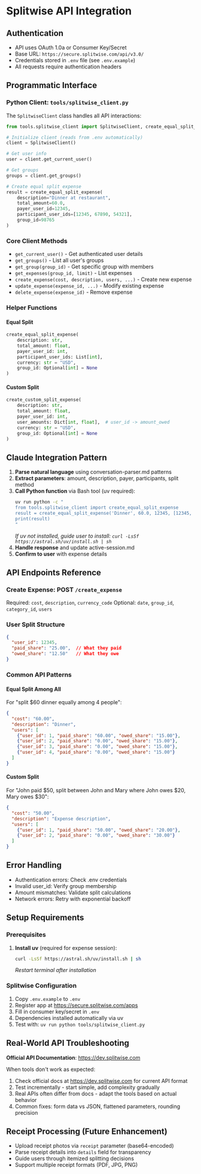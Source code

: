 # Splitwise API Integration

## Authentication
- API uses OAuth 1.0a or Consumer Key/Secret
- Base URL: `https://secure.splitwise.com/api/v3.0/`
- Credentials stored in `.env` file (see `.env.example`)
- All requests require authentication headers

## Programmatic Interface

### Python Client: `tools/splitwise_client.py`

The `SplitwiseClient` class handles all API interactions:

```python
from tools.splitwise_client import SplitwiseClient, create_equal_split_expense, create_custom_split_expense

# Initialize client (reads from .env automatically)
client = SplitwiseClient()

# Get user info
user = client.get_current_user()

# Get groups
groups = client.get_groups()

# Create equal split expense
result = create_equal_split_expense(
    description="Dinner at restaurant",
    total_amount=60.0,
    payer_user_id=12345,
    participant_user_ids=[12345, 67890, 54321],
    group_id=98765
)
```

### Core Client Methods

- `get_current_user()` - Get authenticated user details
- `get_groups()` - List all user's groups
- `get_group(group_id)` - Get specific group with members
- `get_expenses(group_id, limit)` - List expenses
- `create_expense(cost, description, users, ...)` - Create new expense
- `update_expense(expense_id, ...)` - Modify existing expense
- `delete_expense(expense_id)` - Remove expense

### Helper Functions

#### Equal Split
```python
create_equal_split_expense(
    description: str,
    total_amount: float,
    payer_user_id: int,
    participant_user_ids: List[int],
    currency: str = "USD",
    group_id: Optional[int] = None
)
```

#### Custom Split
```python
create_custom_split_expense(
    description: str,
    total_amount: float,
    payer_user_id: int,
    user_amounts: Dict[int, float],  # user_id -> amount_owed
    currency: str = "USD",
    group_id: Optional[int] = None
)
```

## Claude Integration Pattern

1. **Parse natural language** using conversation-parser.md patterns
2. **Extract parameters**: amount, description, payer, participants, split method
3. **Call Python function** via Bash tool (uv required):
   ```bash
   uv run python -c "
   from tools.splitwise_client import create_equal_split_expense
   result = create_equal_split_expense('Dinner', 60.0, 12345, [12345, 67890])
   print(result)
   "
   ```
   *If uv not installed, guide user to install: `curl -LsSf https://astral.sh/uv/install.sh | sh`*
4. **Handle response** and update active-session.md
5. **Confirm to user** with expense details

## API Endpoints Reference

### Create Expense: POST `/create_expense`
Required: `cost`, `description`, `currency_code`
Optional: `date`, `group_id`, `category_id`, `users`

### User Split Structure
```json
{
  "user_id": 12345,
  "paid_share": "25.00",  // What they paid
  "owed_share": "12.50"   // What they owe
}
```

### Common API Patterns

#### Equal Split Among All
For "split $60 dinner equally among 4 people":
```json
{
  "cost": "60.00",
  "description": "Dinner",
  "users": [
    {"user_id": 1, "paid_share": "60.00", "owed_share": "15.00"},
    {"user_id": 2, "paid_share": "0.00", "owed_share": "15.00"},
    {"user_id": 3, "paid_share": "0.00", "owed_share": "15.00"},
    {"user_id": 4, "paid_share": "0.00", "owed_share": "15.00"}
  ]
}
```

#### Custom Split
For "John paid $50, split between John and Mary where John owes $20, Mary owes $30":
```json
{
  "cost": "50.00",
  "description": "Expense description",
  "users": [
    {"user_id": 1, "paid_share": "50.00", "owed_share": "20.00"},
    {"user_id": 2, "paid_share": "0.00", "owed_share": "30.00"}
  ]
}
```

## Error Handling
- Authentication errors: Check .env credentials
- Invalid user_id: Verify group membership
- Amount mismatches: Validate split calculations
- Network errors: Retry with exponential backoff

## Setup Requirements

### Prerequisites
1. **Install uv** (required for expense session):
   ```bash
   curl -LsSf https://astral.sh/uv/install.sh | sh
   ```
   *Restart terminal after installation*

### Splitwise Configuration
1. Copy `.env.example` to `.env`
2. Register app at https://secure.splitwise.com/apps
3. Fill in consumer key/secret in `.env`
4. Dependencies installed automatically via uv
5. Test with: `uv run python tools/splitwise_client.py`

## Real-World API Troubleshooting

**Official API Documentation**: https://dev.splitwise.com

When tools don't work as expected:
1. Check official docs at https://dev.splitwise.com for current API format
2. Test incrementally - start simple, add complexity gradually
3. Real APIs often differ from docs - adapt the tools based on actual behavior
4. Common fixes: form data vs JSON, flattened parameters, rounding precision

## Receipt Processing (Future Enhancement)
- Upload receipt photos via `receipt` parameter (base64-encoded)
- Parse receipt details into `details` field for transparency
- Guide users through itemized splitting decisions
- Support multiple receipt formats (PDF, JPG, PNG)